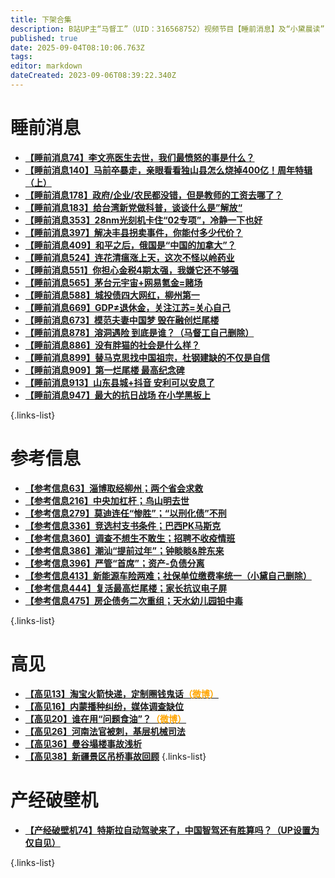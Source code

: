 ```yaml
---
title: 下架合集
description: B站UP主“马督工”（UID：316568752）视频节目【睡前消息】及“小黛晨读”（UID：1556651916）视频节目【参考信息】下架视频（文稿）汇总
published: true
date: 2025-09-04T08:10:06.763Z
tags: 
editor: markdown
dateCreated: 2023-09-06T08:39:22.340Z
---
```


# 睡前消息

- [**【睡前消息74】李文亮医生去世，我们最愤怒的事是什么？**](main/1-100/74.md)
- [**【睡前消息140】马前卒暴走，亲眼看看独山县怎么烧掉400亿！周年特辑（上）**](main/101-200/140.md)
- [**【睡前消息178】政府/企业/农民都没错，但是教师的工资去哪了？**](main/101-200/178.md)
- [**【睡前消息183】给台湾新党做科普，谈谈什么是”解放“**](main/101-200/183.md)
- [**【睡前消息353】28nm光刻机卡住“02专项”，冷静一下也好**](main/301-400/353.md)
- [**【睡前消息397】解决丰县拐卖事件，你能付多少代价？**](main/301-400/397.md)
- [**【睡前消息409】和平之后，俄国是“中国的加拿大”？**](main/401-500/409.md)
- [**【睡前消息524】连花清瘟涨上天，这次不怪以岭药业**](main/501-600/524.md)
- [**【睡前消息551】你担心金税4期太强，我嫌它还不够强**](main/501-600/551.md)
- [**【睡前消息565】茅台元宇宙+网易氪金=赌场**](main/501-600/565.md)
- [**【睡前消息588】城投债四大网红，柳州第一**](main/501-600/588.md)
- [**【睡前消息669】GDP≠退休金，关注江苏=关心自己**](main/601-700/669.md)
- [**【睡前消息673】模范夫妻中国梦 毁在融创烂尾楼**](main/601-700/673.md)
- [**【睡前消息878】溶洞遇险 到底是谁？（马督工自己删除）**](main/801-900/878.md)
- [**【睡前消息886】没有胖猫的社会是什么样？**](main/801-900/886.md)
- [**【睡前消息899】替马克思找中国祖宗，杜钢建缺的不仅是自信**](main/801-900/899.md)
- [**【睡前消息909】第一烂尾楼 最高纪念碑**](/main/901-1000/909.md)
- [**【睡前消息913】山东县城+抖音 安利可以安息了**](/main/901-1000/913.md)
- [**【睡前消息947】最大的抗日战场 在小学黑板上**](/main/901-1000/947.md)


{.links-list}

# 参考信息
- [**【参考信息63】淄博取经柳州；两个省会求救**](/reference/1-100/63)
- [**【参考信息216】中央加杠杆；鸟山明去世**](/reference/201-300/216)
- [**【参考信息279】莫迪连任“惨胜”；“以刑化债”不刑**](/reference/201-300/279)
- [**【参考信息336】竞选村支书条件；巴西PK马斯克**](/reference/301-400/336.md)
- [**【参考信息360】调查不想生不敢生；招聘不收疫情班**](./reference/301-400/360.md)
- [**【参考信息386】潮汕“提前过年”；钟睒睒&胖东来**](./reference/301-400/386.md)
- [**【参考信息396】严管“首席”；资产-负债分离**](./reference/301-400/396-1.md)
- [**【参考信息413】新能源车险两难；社保单位缴费率统一（小黛自己删除）**](./reference/401-500/413.md)
- [**【参考信息444】复活最高烂尾楼；家长抗议电子屏**](./reference/401-500/444.md)
- [**【参考信息475】房企债务二次重组；天水幼儿园铅中毒**](./reference/401-500/475.md)





{.links-list}

# 高见

- [**【高见13】淘宝火箭快递，定制圈钱鬼话<font color="orange">（微博）</font>**](./opinion/13.md)
- [**【高见16】内蒙播种纠纷，媒体调查缺位**](./opinion/16.md)
- [**【高见20】谁在用“问题食油”？<font color="orange">（微博）</font>**](./opinion/20.md)
- [**【高见26】河南法官被刺，基层机械司法**](./opinion/26.md)
- [**【高见36】曼谷塌楼事故浅析**](./opinion/36.md)
- [**【高见38】新疆景区吊桥事故回顾**](./opinion/38.md)
{.links-list}

# 产经破壁机

- [**【产经破壁机74】特斯拉自动驾驶来了，中国智驾还有胜算吗？（UP设置为仅自见）**](./business/74.md)

{.links-list}